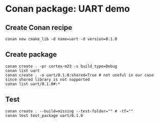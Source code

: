 # Conan package: UART demo

## Create Conan recipe

    conan new cmake_lib -d name=uart -d version=0.1.0

## Create package

    conan create . -pr cortex-m23 -s build_type=Debug
    conan list uart
    conan create . -o uart/0.1.0:shared=True # not useful in our case since shared library is not supported
    conan list uart/0.1.0#:*

## Test

    conan create . --build=missing --test-folder="" # -tf=""
    conan test test_package uart/0.1.0
